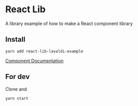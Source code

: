 # React Lib

A library example of how to make a React component library

## Install

```
yarn add react-lib-lavaldi-example
```

[Component Documentation](http://lavaldi.com/react-lib)

## For dev

Clone and

```
yarn start
```
